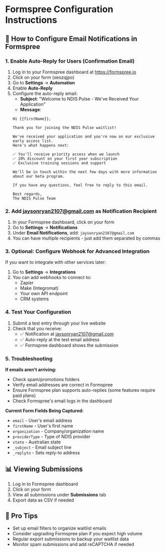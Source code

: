 # Formspree Configuration Instructions

## 🔧 How to Configure Email Notifications in Formspree

### 1. **Enable Auto-Reply for Users (Confirmation Email)**

1. Log in to your Formspree dashboard at https://formspree.io
2. Click on your form (xeozqjpo)
3. Go to **Settings** → **Automation**
4. Enable **Auto-Reply**
5. Configure the auto-reply email:
   - **Subject**: "Welcome to NDIS Pulse - We've Received Your Application"
   - **Message**: 
   ```
   Hi {{firstName}},

   Thank you for joining the NDIS Pulse waitlist!

   We've received your application and you're now on our exclusive early access list. 
   Here's what happens next:

   ✅ You'll receive priority access when we launch
   ✅ 20% discount on your first year subscription
   ✅ Exclusive training sessions and support

   We'll be in touch within the next few days with more information about our beta program.

   If you have any questions, feel free to reply to this email.

   Best regards,
   The NDIS Pulse Team
   ```

### 2. **Add jaysonryan2107@gmail.com as Notification Recipient**

1. In your Formspree dashboard, click on your form
2. Go to **Settings** → **Notifications**
3. Under **Email Notifications**, add: `jaysonryan2107@gmail.com`
4. You can have multiple recipients - just add them separated by commas

### 3. **Optional: Configure Webhook for Advanced Integration**

If you want to integrate with other services later:
1. Go to **Settings** → **Integrations**
2. You can add webhooks to connect to:
   - Zapier
   - Make (Integromat)
   - Your own API endpoint
   - CRM systems

### 4. **Test Your Configuration**

1. Submit a test entry through your live website
2. Check that you receive:
   - ✅ Notification at jaysonryan2107@gmail.com
   - ✅ Auto-reply at the test email address
   - ✅ Formspree dashboard shows the submission

### 5. **Troubleshooting**

**If emails aren't arriving:**
- Check spam/promotions folders
- Verify email addresses are correct in Formspree
- Ensure Formspree plan supports auto-replies (some features require paid plans)
- Check Formspree's email logs in the dashboard

**Current Form Fields Being Captured:**
- `email` - User's email address
- `firstName` - User's first name  
- `organization` - Company/organization name
- `providerType` - Type of NDIS provider
- `state` - Australian state
- `_subject` - Email subject line
- `_replyto` - Sets reply-to address

## 📊 Viewing Submissions

1. Log in to Formspree dashboard
2. Click on your form
3. View all submissions under **Submissions** tab
4. Export data as CSV if needed

## 🎯 Pro Tips

- Set up email filters to organize waitlist emails
- Consider upgrading Formspree plan if you expect high volume
- Regular export submissions to backup your waitlist data
- Monitor spam submissions and add reCAPTCHA if needed
